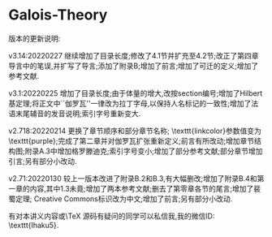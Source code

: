 # Galois-Theory

版本的更新说明:

v3.14:20220227 继续增加了目录长度;修改了4.1节并扩充至4.2节;改正了第四章导言中的笔误,并扩写了导言;添加了附录B;增加了前言;增加了可迁的定义;增加了参考文献.

v3.1:20220225 增加了目录长度;由于体量的增大,改按section编号;增加了Hilbert基定理;将正文中``伽罗瓦''一律改为拉丁字母,以保持人名标记的一致性;增加了法语末尾辅音的发音说明;索引字号重新变大.

v2.718:20220214 更换了章节顺序和部分章节名称; \texttt{linkcolor}参数值变为\texttt{purple};完成了第二章并对伽罗瓦扩张重新定义;前言有所改动;增加章节结构图;附录A.3中增加格罗滕迪克;索引字号变小;增加了部分参考文献;部分章节增加引言;另有部分小改动.

v2.71:20220130 较上一版本改进了附录B.2和B.3,有大幅删改;增加了附录B.4和第一章的内容,其中1.3未竟;增加了两本参考文献;删去了第零章各节的尾言;增加了裴蜀定理; Creative Commons标识改为中文;增加了前言;另有部分小改动.

有对本讲义内容或\TeX 源码有疑问的同学可以私信我,我的微信ID: \texttt{Ihaku5}.
